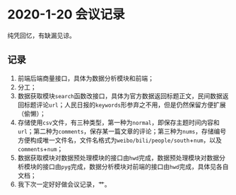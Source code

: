 # 2020-1-20 会议记录

纯凭回忆，有缺漏见谅。

## 记录

1. 前端后端商量接口，具体为数据分析模块和前端；
2. 分工；
3. 数据获取模块`search`函数改接口，具体为官方数据返回标题正文，民间数据返回标题评论`url`；人民日报的`keywords`形参弃之不用，但是仍然保留方便扩展（偷懒）；
4. 存储使用`csv`文件，有三种类型，第一种为`normal`，即保存主题时间内容和`url`；第二种为`comments`，保存某一篇文章的评论；第三种为`nums`，存储编号方便构成唯一文件名，文件名格式为`weibo/bili/people/south`+`num`，以及`comments`+`num`；
5. 数据获取模块对数据预处理模块的接口由`hwd`完成，数据预处理模块对数据分析模块的接口由`pyg`完成，数据分析模块对前端的接口由`hwd`完成，具体见各自文档；
6. 我下次一定好好做会议记录，艹。